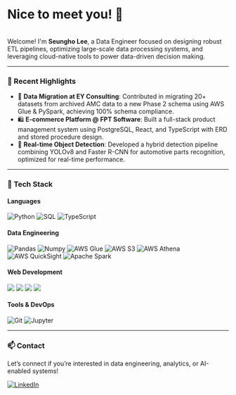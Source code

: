 <!-- Heading -->
<h1>Nice to meet you! 👋</h1>

<p><br>Welcome! I'm <b>Seungho Lee</b>, a Data Engineer focused on designing robust ETL pipelines, optimizing large-scale data processing systems, and leveraging cloud-native tools to power data-driven decision making.</p>

---

<h3>📌 Recent Highlights</h3>

- 🏢 **Data Migration at EY Consulting**: Contributed in migrating 20+ datasets from archived AMC data to a new Phase 2 schema using AWS Glue & PySpark, achieving 100% schema compliance.
- 🛍️ **E-commerce Platform @ FPT Software**: Built a full-stack product management system using PostgreSQL, React, and TypeScript with ERD and stored procedure design.
- 🚗 **Real-time Object Detection**: Developed a hybrid detection pipeline combining YOLOv8 and Faster R-CNN for automotive parts recognition, optimized for real-time performance.

---

<h3>🧰 Tech Stack</h3>

<h4>Languages</h4>
<p>
  <img alt="Python" src="https://img.shields.io/badge/python-3670A0?style=flat-square&logo=python&logoColor=ffdd54" />
  <img alt="SQL" src="https://img.shields.io/badge/SQL-336791?style=flat-square&logo=postgresql&logoColor=white" />
  <img alt="TypeScript" src="https://img.shields.io/badge/TypeScript-007ACC?style=flat-square&logo=typescript&logoColor=white" />
</p>

<h4>Data Engineering</h4>
<p>
  <img alt="Pandas" src="https://img.shields.io/badge/pandas-150458?style=flat-square&logo=pandas&logoColor=white" />
  <img alt="Numpy" src="https://img.shields.io/badge/numpy-013243?style=flat-square&logo=numpy&logoColor=white" />
  <img alt="AWS Glue" src="https://img.shields.io/badge/AWS_Glue-F79520?style=flat-square&logo=amazon-aws&logoColor=white" />
  <img alt="AWS S3" src="https://img.shields.io/badge/AWS_S3-569A31?style=flat-square&logo=amazon-aws&logoColor=white" />
  <img alt="AWS Athena" src="https://img.shields.io/badge/AWS_Athena-232F3E?style=flat-square&logo=amazon-aws&logoColor=white" />
  <img alt="AWS QuickSight" src="https://img.shields.io/badge/AWS_QuickSight-FF9900?style=flat-square&logo=amazon-aws&logoColor=white" />
  <img alt="Apache Spark" src="https://img.shields.io/badge/Apache_Spark-E25A1C?style=flat-square&logo=apachespark&logoColor=white" />
<!--   <img alt="Airflow" src="https://img.shields.io/badge/Apache_Airflow-017CEE?style=flat-square&logo=apacheairflow&logoColor=white" /> -->
</p>

<h4>Web Development</h4>
<p>
  <img src="https://img.shields.io/badge/React-20232A?style=flat-square&logo=react&logoColor=61DAFB"/>
  <img src="https://img.shields.io/badge/PostgreSQL-336791?style=flat-square&logo=postgresql&logoColor=white"/>
  <img src="https://img.shields.io/badge/Node.js-43853D?style=flat-square&logo=node.js&logoColor=white"/>
  <img src="https://img.shields.io/badge/Spring_Boot-6DB33F?style=flat-square&logo=spring-boot&logoColor=white"/>
</p>

<h4>Tools & DevOps</h4>
<p>
  <img alt="Git" src="https://img.shields.io/badge/Git-F05032?style=flat-square&logo=git&logoColor=white" />
  <img alt="Jupyter" src="https://img.shields.io/badge/Jupyter-F37626?style=flat-square&logo=jupyter&logoColor=white" />
</p>

---

<h3>📫 Contact</h3>

<p>Let’s connect if you’re interested in data engineering, analytics, or AI-enabled systems!</p>
<p>
  <a href="https://www.linkedin.com/in/seungholee453" target="_blank"><img alt="LinkedIn" src="https://img.shields.io/badge/linkedin-%230077B5.svg?&style=for-the-badge&logo=linkedin&logoColor=white" /></a> 
</p>



